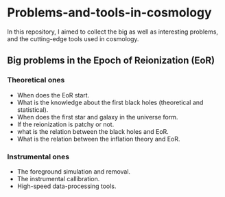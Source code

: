 # Problems-and-tools-in-cosmology
In this repository, I aimed to collect the big as well as interesting problems, and the cutting-edge tools used in cosmology.

## Big problems in the Epoch of Reionization (EoR)
### Theoretical ones
* When does the EoR start.
* What is the knowledge about the first black holes (theoretical and statistical).
* When does the first star and galaxy in the universe form.
* If the reionization is patchy or not.
* what is the relation between the black holes and EoR.
* What is the relation between the inflation theory and EoR.

### Instrumental ones
* The foreground simulation and removal.
* The instrumental callibration.
* High-speed data-processing tools.

